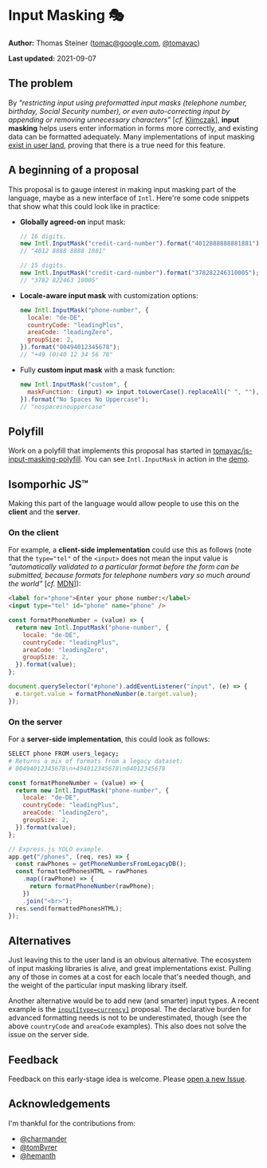 # Input Masking 🎭

**Author:** Thomas Steiner ([tomac@google.com](mailto:tomac@google.com),
[@tomayac](https://twitter.com/tomayac))

**Last updated:** 2021-09-07

## The problem

By _"restricting input using preformatted input masks (telephone number,
birthday, Social Security number), or even auto-correcting input by appending or
removing unnecessary characters"_ [_cf._
[Klimczak](https://books.google.es/books?id=xMJOm4ppCkYC&printsec=frontcover&dq=editions:OTpjPvHq_7MC&hl=en&sa=X&redir_esc=y#v=onepage&q=input%20masks&f=false)],
**input masking** helps users enter information in forms more correctly, and
existing data can be formatted adequately. Many implementations of input masking
[exist in user land](https://bashooka.com/coding/javascript-input-mask-libraries/),
proving that there is a true need for this feature.

## A beginning of a proposal

This proposal is to gauge interest in making input masking part of the language,
maybe as a new interface of `Intl`. Here're some code snippets that show what
this could look like in practice:

- **Globally agreed-on** input mask:

  ```js
  // 16 digits.
  new Intl.InputMask("credit-card-number").format("4012888888881881");
  // "4012 8888 8888 1881"

  // 15 digits.
  new Intl.InputMask("credit-card-number").format("378282246310005");
  // "3782 822463 10005"
  ```

- **Locale-aware input mask** with customization options:
  ```js
  new Intl.InputMask("phone-number", {
    locale: "de-DE",
    countryCode: "leadingPlus",
    areaCode: "leadingZero",
    groupSize: 2,
  }).format("00494012345678");
  // "+49 (0)40 12 34 56 78"
  ```
- Fully **custom input mask** with a mask function:

  ```js
  new Intl.InputMask("custom", {
    maskFunction: (input) => input.toLowerCase().replaceAll(" ", ""),
  }).format("No Spaces No Uppercase");
  // "nospacesnouppercase"
  ```

## Polyfill

Work on a polyfill that implements this proposal has started in
[tomayac/js-input-masking-polyfill](https://github.com/tomayac/js-input-masking-polyfill).
You can see `Intl.InputMask` in action in the
[demo](https://tomayac.github.io/js-input-masking-polyfill/demo/).

## Isomporhic JS™

Making this part of the language would allow people to use this on
the **client** and the **server**.

### On the client

For example, a **client-side implementation** could use this as follows (note
that the `type="tel"` of the `<input>` does not mean the input value is
_"automatically validated to a particular format before the
form can be submitted, because formats for telephone numbers vary so much around
the world"_ [_cf._
[MDN](https://developer.mozilla.org/en-US/docs/Web/HTML/Element/input/tel#:~:text=the%20input%20value%20is%20not%20automatically%20validated%20to%20a%20particular%20format%20before%20the%20form%20can%20be%20submitted%2C%20because%20formats%20for%20telephone%20numbers%20vary%20so%20much%20around%20the%20world.)]):

```html
<label for="phone">Enter your phone number:</label>
<input type="tel" id="phone" name="phone" />
```

```js
const formatPhoneNumber = (value) => {
  return new Intl.InputMask("phone-number", {
    locale: "de-DE",
    countryCode: "leadingPlus",
    areaCode: "leadingZero",
    groupSize: 2,
  }).format(value);
};

document.querySelector("#phone").addEventListener("input", (e) => {
  e.target.value = formatPhoneNumber(e.target.value);
});
```

### On the server

For a **server-side implementation**, this could look as follows:

```bash
SELECT phone FROM users_legacy;
# Returns a mix of formats from a legacy dataset:
# 00494012345678\n+494012345678\n04012345678
```

```js
const formatPhoneNumber = (value) => {
  return new Intl.InputMask("phone-number", {
    locale: "de-DE",
    countryCode: "leadingPlus",
    areaCode: "leadingZero",
    groupSize: 2,
  }).format(value);
};

// Express.js YOLO example.
app.get("/phones", (req, res) => {
  const rawPhones = getPhoneNumbersFromLegacyDB();
  const formattedPhonesHTML = rawPhones
    .map((rawPhone) => {
      return formatPhoneNumber(rawPhone);
    })
    .join("<br>");
  res.send(formattedPhonesHTML);
});
```

## Alternatives

Just leaving this to the user land is an obvious alternative. The ecosystem of
input masking libraries is alive, and great implementations exist. Pulling any
of those in comes at a cost for each locale that's needed though, and the
weight of the particular input masking library itself.

Another alternative would be to add new (and smarter) input types. A recent
example is the
[`input[type=currency]`](https://discourse.wicg.io/t/proposal-input-type-currency/5398)
proposal. The declarative burden for advanced formatting needs is not to be
underestimated, though (see the above `countryCode` and `areaCode` examples).
This also does not solve the issue on the server side.

## Feedback

Feedback on this early-stage idea is welcome. Please
[open a new Issue](https://github.com/tomayac/js-input-masking/issues).

## Acknowledgements

I'm thankful for the contributions from:

- [@charmander](https://github.com/charmander)
- [@tomByrer](https://github.com/tomByrer)
- [@hemanth](https://github.com/hemanth)
